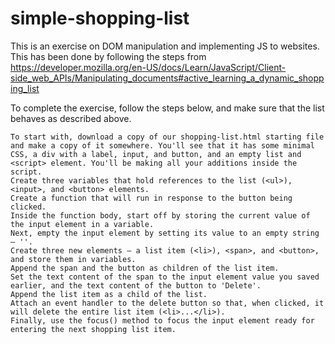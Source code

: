 # simple-shopping-list

This is an exercise on DOM manipulation and implementing JS to websites.
This has been done by following the steps from https://developer.mozilla.org/en-US/docs/Learn/JavaScript/Client-side_web_APIs/Manipulating_documents#active_learning_a_dynamic_shopping_list

To complete the exercise, follow the steps below, and make sure that the list behaves as described above.

    To start with, download a copy of our shopping-list.html starting file and make a copy of it somewhere. You'll see that it has some minimal CSS, a div with a label, input, and button, and an empty list and <script> element. You'll be making all your additions inside the script.
    Create three variables that hold references to the list (<ul>), <input>, and <button> elements.
    Create a function that will run in response to the button being clicked.
    Inside the function body, start off by storing the current value of the input element in a variable.
    Next, empty the input element by setting its value to an empty string — ''.
    Create three new elements — a list item (<li>), <span>, and <button>, and store them in variables.
    Append the span and the button as children of the list item.
    Set the text content of the span to the input element value you saved earlier, and the text content of the button to 'Delete'.
    Append the list item as a child of the list.
    Attach an event handler to the delete button so that, when clicked, it will delete the entire list item (<li>...</li>).
    Finally, use the focus() method to focus the input element ready for entering the next shopping list item.